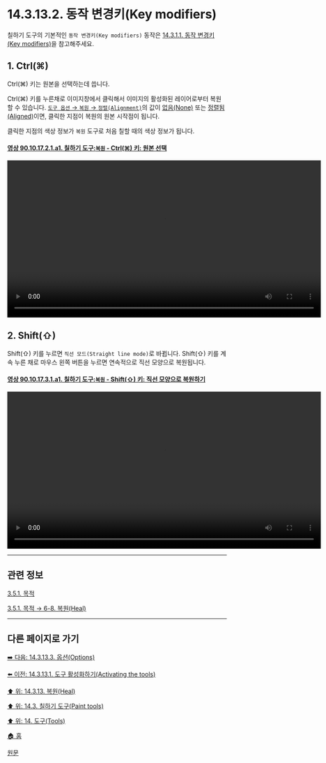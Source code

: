 # 14.3.13.2. 동작 변경키(Key modifiers)
칠하기 도구의 기본적인 `동작 변경키(Key modifiers)` 동작은 [14.3.1.1. 동작 변경키(Key modifiers)](./14-03-01-01-key_modifiers.md)을 참고해주세요.

<a id="14-03-13-02-s1"></a>

## 1. Ctrl(⌘)
Ctrl(⌘) 키는 원본을 선택하는데 씁니다.

Ctrl(⌘) 키를 누른채로 이미지창에서 클릭해서 이미지의 활성화된 레이어로부터 복원할 수 있습니다. [`도구 옵션` → `복원` → `정렬(Alignment)`](./14-03-12-03-options.md#14-03-12-03-s17)의 값이 [없음(None)](./14-03-12-03-options.md#14-03-12-03-s17-01) 또는 [정렬됨(Aligned)](./14-03-12-03-options.md#14-03-12-03-s17-02)이면, 클릭한 지점이 복원의 원본 시작점이 됩니다.

클릭한 지점의 색상 정보가 `복원` 도구로 처음 칠할 때의 색상 정보가 됩니다.

<a id="90-10-17-02-01-a1"></a>

#### [영상 90.10.17.2.1.a1. 칠하기 도구:`복원` - Ctrl(⌘) 키: 원본 선택](./90-10-17-02-01-select_the_source.md#90-10-17-02-01-a1)
<video controls="controls" width="720" src="https://github.com/wonder13662/gimp/assets/15767104/f4211e73-7e99-4fdd-9694-52dd0684db9f"></video>

<a id="14-03-13-02-s2"></a>

## 2. Shift(⇧)
Shift(⇧) 키를 누르면 `직선 모드(Straight line mode)`로 바뀝니다. Shift(⇧) 키를 계속 누른 채로 마우스 왼쪽 버튼을 누르면 연속적으로 직선 모양으로 복원됩니다.

<a id="90-10-17-03-01-a1"></a>

#### [영상 90.10.17.3.1.a1. 칠하기 도구:`복원` - Shift(⇧) 키: 직선 모양으로 복원하기](./90-10-17-03-01-switch_to_straight_line_mode.md)
<video controls="controls" width="720" src="https://github.com/wonder13662/gimp/assets/15767104/646c12e3-675b-4a42-8419-5cde1fc9a839"></video>

***

## 관련 정보

[3.5.1. 목적](./03-05-01-intention.md)

[3.5.1. 목적 → 6-8. 복원(Heal)](./03-05-01-intention.md#03-05-01-s6-08)

***

## 다른 페이지로 가기

[➡️ 다음: 14.3.13.3. 옵션(Options)](./14-03-13-03-options.md)

[⬅️ 이전: 14.3.13.1. 도구 활성화하기(Activating the tools)](./14-03-13-01-activating_the_tool.md)

[⬆️ 위: 14.3.13. 복원(Heal)](./14-03-13-00-heal.md)

[⬆️ 위: 14.3. 칠하기 도구(Paint tools)](./14-03-00-paint-tools.md)

[⬆️ 위: 14. 도구(Tools)](./14-00-tools.md)

[🏠 홈](./00-home.md)

[원문](https://docs.gimp.org/2.10/ko/gimp-tool-heal.html#idm13936)